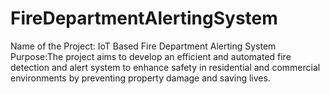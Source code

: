 # FireDepartmentAlertingSystem
Name of the Project: IoT Based Fire Department Alerting System  Purpose:The project aims to develop an efficient and automated fire detection and alert system to enhance safety in residential and commercial environments by preventing property damage and saving lives.
